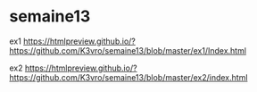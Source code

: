 # semaine13

ex1 https://htmlpreview.github.io/?https://github.com/K3vro/semaine13/blob/master/ex1/Index.html

ex2 https://htmlpreview.github.io/?https://github.com/K3vro/semaine13/blob/master/ex2/index.html
